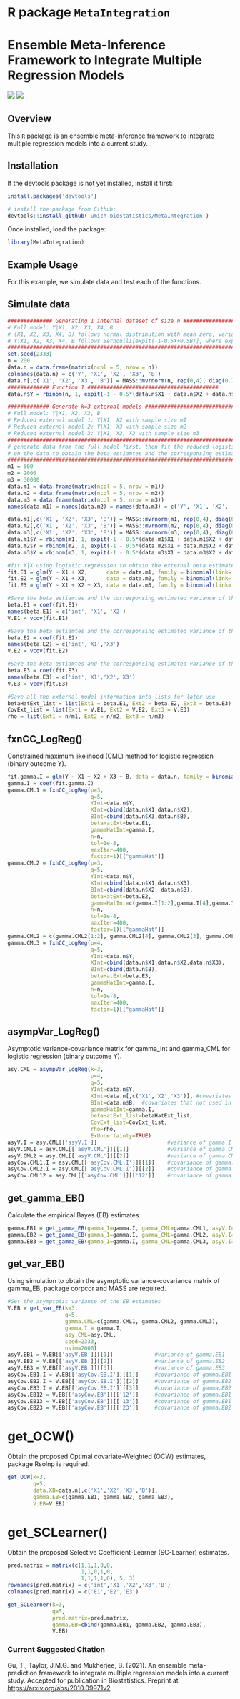 
<!-- README.md is generated from README.Rmd. Please edit that file -->

# R package `MetaIntegration`

# Ensemble Meta-Inference Framework to Integrate Multiple Regression Models

[![](https://img.shields.io/badge/devel%20version-0.1.0.9000-blue.svg)](https://github.com/umich-biostatistics/MetaIntegration)
[![](https://img.shields.io/github/languages/code-size/umich-biostatistics/MetaIntegration.svg)](https://github.com/umich-biostatistics/MetaIntegration)

## Overview

This `R` package is an ensemble meta-inference framework to integrate
multiple regression models into a current study.

## Installation

If the devtools package is not yet installed, install it first:

``` r
install.packages('devtools')
```

``` r
# install the package from Github:
devtools::install_github('umich-biostatistics/MetaIntegration') 
```

Once installed, load the package:

``` r
library(MetaIntegration)
```

## Example Usage

For this example, we simulate data and test each of the functions.

## Simulate data

``` r
############## Generating 1 internal dataset of size n ###########################################
# Full model: Y|X1, X2, X3, X4, B
# (X1, X2, X3, X4, B) follows normal distribution with mean zero, variance one and correlation 0.3
# Y|X1, X2, X3, X4, B follows Bernoulli[expit(-1-0.5X+0.5B)], where expit(x)=exp(x)/[1+exp(x)]
##################################################################################################
set.seed(2333)
n = 200
data.n = data.frame(matrix(ncol = 5, nrow = n))
colnames(data.n) = c('Y', 'X1', 'X2', 'X3', 'B')
data.n[,c('X1', 'X2', 'X3', 'B')] = MASS::mvrnorm(n, rep(0,4), diag(0.7,4)+0.3)
############# Function 1 #########################################
data.n$Y = rbinom(n, 1, expit(-1 - 0.5*(data.n$X1 + data.n$X2 + data.n$X3) + 0.5*data.n$B))

############# Generate k=3 external models #########################################
# Full model: Y|X1, X2, X3, B
# Reduced external model 1: Y|X1, X2 with sample size m1
# Reduced external model 2: Y|X1, X3 with sample size m2
# Reduced external model 3: Y|X1, X2, X3 with sample size m3
####################################################################################
# generate data from the full model first, then fit the reduced logistic regression 
# on the data to obtain the beta estiamtes and the corresponsing estimated variance 
####################################################################################
m1 = 500
m2 = 2000
m3 = 30000
data.m1 = data.frame(matrix(ncol = 5, nrow = m1))
data.m2 = data.frame(matrix(ncol = 5, nrow = m2))
data.m3 = data.frame(matrix(ncol = 5, nrow = m3))
names(data.m1) = names(data.m2) = names(data.m3) = c('Y', 'X1', 'X2', 'X3', 'B')

data.m1[,c('X1', 'X2', 'X3', 'B')] = MASS::mvrnorm(m1, rep(0,4), diag(0.7,4)+0.3)
data.m2[,c('X1', 'X2', 'X3', 'B')] = MASS::mvrnorm(m2, rep(0,4), diag(0.7,4)+0.3)
data.m3[,c('X1', 'X2', 'X3', 'B')] = MASS::mvrnorm(m3, rep(0,4), diag(0.7,4)+0.3)
data.m1$Y = rbinom(m1, 1, expit(-1 - 0.5*(data.m1$X1 + data.m1$X2 + data.m1$X3) + 0.5*data.m1$B))
data.m2$Y = rbinom(m2, 1, expit(-1 - 0.5*(data.m2$X1 + data.m2$X2 + data.m2$X3) + 0.5*data.m2$B))
data.m3$Y = rbinom(m3, 1, expit(-1 - 0.5*(data.m3$X1 + data.m3$X2 + data.m3$X3) + 0.5*data.m3$B))

#fit Y|X using logistic regression to obtain the external beta estimates
fit.E1 = glm(Y ~ X1 + X2,      data = data.m1, family = binomial(link='logit'))
fit.E2 = glm(Y ~ X1 + X3,      data = data.m2, family = binomial(link='logit'))
fit.E3 = glm(Y ~ X1 + X2 + X3, data = data.m3, family = binomial(link='logit'))

#Save the beta estiamtes and the corresponsing estimated variance of the reduced external model 1
beta.E1 = coef(fit.E1)
names(beta.E1) = c('int', 'X1', 'X2')
V.E1 = vcov(fit.E1)

#Save the beta estiamtes and the corresponsing estimated variance of the reduced external model 2
beta.E2 = coef(fit.E2)
names(beta.E2) = c('int','X1','X3')
V.E2 = vcov(fit.E2)

#Save the beta estiamtes and the corresponsing estimated variance of the reduced external model 3
beta.E3 = coef(fit.E3)
names(beta.E3) = c('int','X1','X2','X3')
V.E3 = vcov(fit.E3)

#Save all the external model information into lists for later use
betaHatExt_list = list(Ext1 = beta.E1, Ext2 = beta.E2, Ext3 = beta.E3)
CovExt_list = list(Ext1 = V.E1, Ext2 = V.E2, Ext3 = V.E3)
rho = list(Ext1 = n/m1, Ext2 = n/m2, Ext3 = n/m3)
```

## fxnCC\_LogReg()

Constrained maximum likelihood (CML) method for logistic regression
(binary outcome Y).

``` r
fit.gamma.I = glm(Y ~ X1 + X2 + X3 + B, data = data.n, family = binomial(link='logit'))
gamma.I = coef(fit.gamma.I)
gamma.CML1 = fxnCC_LogReg(p=3, 
                          q=5, 
                          YInt=data.n$Y, 
                          XInt=cbind(data.n$X1,data.n$X2), 
                          BInt=cbind(data.n$X3,data.n$B), 
                          betaHatExt=beta.E1, 
                          gammaHatInt=gamma.I, 
                          n=n, 
                          tol=1e-8, 
                          maxIter=400,
                          factor=1)[["gammaHat"]]
gamma.CML2 = fxnCC_LogReg(p=3, 
                          q=5, 
                          YInt=data.n$Y, 
                          XInt=cbind(data.n$X1,data.n$X3), 
                          BInt=cbind(data.n$X2, data.n$B), 
                          betaHatExt=beta.E2, 
                          gammaHatInt=c(gamma.I[1:2],gamma.I[4],gamma.I[3],gamma.I[5]), 
                          n=n, 
                          tol=1e-8, 
                          maxIter=400,
                          factor=1)[["gammaHat"]]
gamma.CML2 = c(gamma.CML2[1:2], gamma.CML2[4], gamma.CML2[3], gamma.CML2[5])
gamma.CML3 = fxnCC_LogReg(p=4, 
                          q=5, 
                          YInt=data.n$Y, 
                          XInt=cbind(data.n$X1,data.n$X2,data.n$X3), 
                          BInt=cbind(data.n$B), 
                          betaHatExt=beta.E3, 
                          gammaHatInt=gamma.I, 
                          n=n, 
                          tol=1e-8, 
                          maxIter=400,
                          factor=1)[["gammaHat"]]
```

## asympVar\_LogReg()

Asymptotic variance-covariance matrix for gamma\_Int and gamma\_CML for
logistic regression (binary outcome Y).

``` r
asy.CML = asympVar_LogReg(k=3, 
                          p=4,
                          q=5, 
                          YInt=data.n$Y, 
                          XInt=data.n[,c('X1','X2','X3')], #covariates that appeared in at least one external model
                          BInt=data.n$B,  #covariates that not used in any of the external models
                          gammaHatInt=gamma.I, 
                          betaHatExt_list=betaHatExt_list, 
                          CovExt_list=CovExt_list, 
                          rho=rho, 
                          ExUncertainty=TRUE)
asyV.I = asy.CML[['asyV.I']]                      #variance of gamma.I
asyV.CML1 = asy.CML[['asyV.CML']][[1]]            #variance of gamma.CML1
asyV.CML2 = asy.CML[['asyV.CML']][[2]]            #variance of gamma.CML2
asyCov.CML1.I = asy.CML[['asyCov.CML.I']][[1]]    #covariance of gamma.CML1 and gamma.I
asyCov.CML2.I = asy.CML[['asyCov.CML.I']][[2]]    #covariance of gamma.CML2 and gamma.I
asyCov.CML12 = asy.CML[['asyCov.CML']][['12']]    #covariance of gamma.CML1 and gamma.CML2
```

## get\_gamma\_EB()

Calculate the empirical Bayes (EB) estimates.

``` r
gamma.EB1 = get_gamma_EB(gamma_I=gamma.I, gamma_CML=gamma.CML1, asyV.I=asyV.I)[['gamma.EB']]
gamma.EB2 = get_gamma_EB(gamma_I=gamma.I, gamma_CML=gamma.CML2, asyV.I=asyV.I)[['gamma.EB']]
gamma.EB3 = get_gamma_EB(gamma_I=gamma.I, gamma_CML=gamma.CML3, asyV.I=asyV.I)[['gamma.EB']]
```

## get\_var\_EB()

Using simulation to obtain the asymptotic variance-covariance matrix of
gamma\_EB, package corpcor and MASS are required.

``` r
#Get the asymptotic variance of the EB estimates
V.EB = get_var_EB(k=3, 
                  q=5, 
                  gamma.CML=c(gamma.CML1, gamma.CML2, gamma.CML3), 
                  gamma.I = gamma.I,
                  asy.CML=asy.CML, 
                  seed=2333, 
                  nsim=2000)
asyV.EB1 = V.EB[['asyV.EB']][[1]]             #variance of gamma.EB1
asyV.EB2 = V.EB[['asyV.EB']][[2]]             #variance of gamma.EB2
asyV.EB3 = V.EB[['asyV.EB']][[3]]             #variance of gamma.EB3
asyCov.EB1.I = V.EB[['asyCov.EB.I']][[1]]     #covariance of gamma.EB1 and gamma.I
asyCov.EB2.I = V.EB[['asyCov.EB.I']][[2]]     #covariance of gamma.EB2 and gamma.I
asyCov.EB3.I = V.EB[['asyCov.EB.I']][[3]]     #covariance of gamma.EB2 and gamma.I
asyCov.EB12 = V.EB[['asyCov.EB']][['12']]     #covariance of gamma.EB1 and gamma.EB2
asyCov.EB13 = V.EB[['asyCov.EB']][['13']]     #covariance of gamma.EB1 and gamma.EB3
asyCov.EB23 = V.EB[['asyCov.EB']][['23']]     #covariance of gamma.EB2 and gamma.EB3
```

# get\_OCW()

Obtain the proposed Optimal covariate-Weighted (OCW) estimates, package
Rsolnp is required.

``` r
get_OCW(k=3, 
        q=5, 
        data.XB=data.n[,c('X1','X2','X3','B')], 
        gamma.EB=c(gamma.EB1, gamma.EB2, gamma.EB3), 
        V.EB=V.EB)
```

# get\_SCLearner()

Obtain the proposed Selective Coefficient-Learner (SC-Learner)
estimates.

``` r
pred.matrix = matrix(c(1,1,1,0,0,
                       1,1,0,1,0,
                       1,1,1,1,0), 5, 3)
rownames(pred.matrix) = c('int','X1','X2','X3','B')
colnames(pred.matrix) = c('E1','E2','E3')

get_SCLearner(k=3,
              q=5,
              pred.matrix=pred.matrix,
              gamma.EB=cbind(gamma.EB1, gamma.EB2, gamma.EB3),
              V.EB)
```

### Current Suggested Citation

Gu, T., Taylor, J.M.G. and Mukherjee, B. (2021). An ensemble
meta-prediction framework to integrate multiple regression models into a
current study. Accepted for publication in Biostatistics. 
Preprint at https://arxiv.org/abs/2010.09971v2
